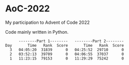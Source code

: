 # AoC-2022
My participation to Advent of Code 2022

Code mainly written in Python.

```
      --------Part 1--------   --------Part 2--------
Day       Time   Rank  Score       Time   Rank  Score
  3   04:05:20  31839      0   04:25:52  29710      0
  2   03:52:13  39709      0   04:06:55  37037      0
  1   11:23:15  79153      0   11:29:29  75242      0
  ```

